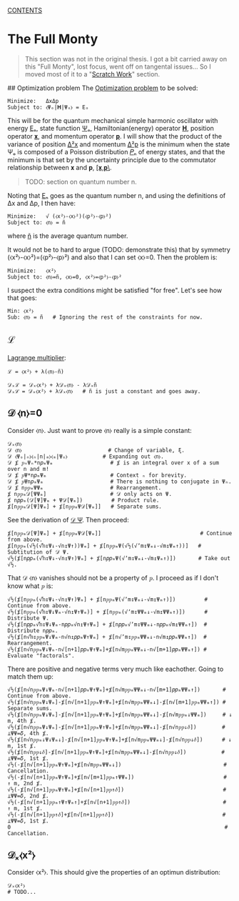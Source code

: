 [CONTENTS](CONTENTS.md)

# The Full Monty

> This section was not in the original thesis.
> I got a bit carried away on this "Full Monty", lost focus, went off on tangental issues...
> So I moved most of it to a "[Scratch Work](SCRATCH.md)" section.

##<a name="85"></a> Optimization problem
The [Optimization problem](http://en.wikipedia.org/wiki/Optimization_problem)
to be solved:

    Minimize:   ΔxΔp
    Subject to: ⧼Ψₒ|𝐇|Ψₒ⧽ = Eₒ

This will be for the quantum mechanical simple harmonic oscillator
with energy [Eₒ](SCRATCH.md#k5Y),
state function [Ψₒ](SCRATCH.md#lHR),
Hamiltonian(energy) operator [𝐇](SCRATCH.md#bdY),
position operator [𝐱](SCRATCH.md#0bH), and
momentum operator [𝐩](SCRATCH.md#w6M).
I will show that the product of the variance of position [Δ²x](SCRATCH.md#oY8)
and momentum [Δ²p](SCRATCH.md#k94) is the minimum when the state Ψₒ
is composed of a Poisson distribution [𝑃ₙ](SCRATCH.md#o0H) of energy states, and
that the minimum is that set by the uncertainty principle
due to the commutator relationship between 𝐱 and 𝐩, [&#91;𝐱,𝐩&#92;](SCRATCH.md#bST).

> TODO: section on quantum number n.

Noting that [Eₙ](SCRATCH.md#2Xh) goes as the quantum number n, and
using the definitions of Δx and Δp, I then have:

    Minimize:   √ (⧼x²⧽-⧼x⧽²)(⧼p²⧽-⧼p⧽²)
    Subject to: ⧼n⧽ = ñ

where [ñ](SCRATCH.md#Ojo) is the average quantum number.

It would not be to hard to argue (TODO: demonstrate this) that
by symmetry (⧼x²⧽-⧼x⧽²)=(⧼p²⧽-⧼p⧽²) and also that I can set ⧼x⧽=0.
Then the problem is:

    Minimize:   ⧼x²⧽
    Subject to: ⧼n⧽=ñ, ⧼x⧽=0, ⧼x²⧽=⧼p²⧽-⧼p⧽²

I suspect the extra conditions might be satisfied "for free".
Let's see how that goes:

    Min: ⧼x²⧽
    Sub: ⧼n⧽ = ñ   # Ignoring the rest of the constraints for now.

## ℒ
[Lagrange multiplier](http://en.wikipedia.org/wiki/Lagrange_multiplier):

    ℒ = ⧼x²⧽ + λ(⧼n⧽-ñ)

    𝒟ₓℒ = 𝒟ₓ⧼x²⧽ + λ𝒟ₓ⧼n⧽ - λ𝒟ₓñ
    𝒟ₓℒ = 𝒟ₓ⧼x²⧽ + λ𝒟ₓ⧼n⧽   # ñ is just a constant and goes away.

## 𝒟 ⧼n⧽=0
Consider ⧼n⧽.
Just want to prove ⧼n⧽ really is a simple constant:

    𝒟ₓ⧼n⧽
    𝒟 ⧼n⧽                           # Change of variable, ξ.
    𝒟 ⧼Ψₒ|ₙ⧽⧼ₙ|n|ₘ⧽⧼ₘ|Ψₒ⧽           # Expanding out ⧼n⧽.
    𝒟 ⨋ 𝑝ₙΨₙ*n𝑝ₘΨₘ                  # ⨋ is an integral over x of a sum over n and m!
    𝒟 ⨋ 𝑝Ψ*n𝑝ₘΨₘ                    # Context ₙ for brevity.
    𝒟 ⨋ 𝑝Ψn𝑝ₘΨₘ                     # There is nothing to conjugate in Ψₙ.
    𝒟 ⨋ n𝑝𝑝ₘΨΨₘ                     # Rearrangement.
    ⨋ n𝑝𝑝ₘ𝒟[ΨΨₘ]                    # 𝒟 only acts on Ψ.
    ⨋ n𝑝𝑝ₘ(𝒟[Ψ]Ψₘ + Ψ𝒟[Ψₘ])         # Product rule.
    ⨋[n𝑝𝑝ₘ𝒟[Ψ]Ψₘ] + ⨋[n𝑝𝑝ₘΨ𝒟[Ψₘ]]   # Separate sums.

See the derivation of [𝒟 Ψ](SCRATCH.md#W3A).  Then proceed:

    ⨋[n𝑝𝑝ₘ𝒟[Ψ]Ψₘ] + ⨋[n𝑝𝑝ₘΨ𝒟[Ψₘ]]                               # Continue from above.
    ⨋[n𝑝𝑝ₘ(√½(√ŉ↧Ψ↓-√n↥Ψ↑))Ψₘ] + ⨋[n𝑝𝑝ₘΨ(√½(√ʼm↧Ψₘ↓-√m↥Ψₘ↑))]   # Subtitution of 𝒟 Ψ.
    √½(⨋[n𝑝𝑝ₘ(√ŉ↧Ψ↓-√n↥Ψ↑)Ψₘ] + ⨋[n𝑝𝑝ₘΨ(√ʼm↧Ψₘ↓-√m↥Ψₘ↑)])       # Take out √½.

That 𝒟 ⧼n⧽ vanishes should not be a property of 𝑝.
I proceed as if I don't know what 𝑝 is:

    √½(⨋[n𝑝𝑝ₘ(√ŉ↧Ψ↓-√n↥Ψ↑)Ψₘ] + ⨋[n𝑝𝑝ₘΨ(√ʼm↧Ψₘ↓-√m↥Ψₘ↑)])         # Continue from above.
    √½(⨋[n𝑝𝑝ₘ(√ŉ↧Ψ↓Ψₘ-√n↥Ψ↑Ψₘ)] + ⨋[n𝑝𝑝ₘ(√ʼm↧ΨΨₘ↓-√m↥ΨΨₘ↑)])      # Distribute Ψ.
    √½(⨋[n𝑝𝑝ₘ√ŉ↧Ψ↓Ψₘ-n𝑝𝑝ₘ√n↥Ψ↑Ψₘ] + ⨋[n𝑝𝑝ₘ√ʼm↧ΨΨₘ↓-n𝑝𝑝ₘ√m↥ΨΨₘ↑])  # Distribute n𝑝𝑝ₘ.
    √½(⨋[n√ŉ↧𝑝𝑝ₘΨ↓Ψₘ-n√n↥𝑝𝑝ₘΨ↑Ψₘ] + ⨋[n√ʼm↧𝑝𝑝ₘΨΨₘ↓-n√m↥𝑝𝑝ₘΨΨₘ↑])  # Rearrangement.
    √½(⨋[n√n𝑝𝑝ₘΨ↓Ψₘ-n√[n+1]𝑝𝑝ₘΨ↑Ψₘ]+⨋[n√m𝑝𝑝ₘΨΨₘ↓-n√[m+1]𝑝𝑝ₘΨΨₘ↑]) # Evaluate "factorals".

There are positive and negative terms very much like eachother.
Going to match them up:

    √½(⨋[n√n𝑝𝑝ₘΨ↓Ψₘ-n√[n+1]𝑝𝑝ₘΨ↑Ψₘ]+⨋[n√m𝑝𝑝ₘΨΨₘ↓-n√[m+1]𝑝𝑝ₘΨΨₘ↑])       # Continue from above.
    √½(⨋[n√n𝑝𝑝ₘΨ↓Ψₘ]-⨋[n√[n+1]𝑝𝑝ₘΨ↑Ψₘ]+⨋[n√m𝑝𝑝ₘΨΨₘ↓]-⨋[n√[m+1]𝑝𝑝ₘΨΨₘ↑]) # Separate sums.
    √½(⨋[n√n𝑝𝑝ₘΨ↓Ψₘ]-⨋[n√[n+1]𝑝𝑝ₘΨ↑Ψₘ]+⨋[n√m𝑝𝑝ₘΨΨₘ↓]-⨋[n√m𝑝𝑝ₘ↓ΨΨₘ])     # ↓ m, 4th ⨋.
    √½(⨋[n√n𝑝𝑝ₘΨ↓Ψₘ]-⨋[n√[n+1]𝑝𝑝ₘΨ↑Ψₘ]+⨋[n√m𝑝𝑝ₘΨΨₘ↓]-⨋[n√n𝑝𝑝↓𝛿])        # ⟂ΨΨ=𝛿, 4th ⨋.
    √½(⨋[n√n𝑝𝑝ₘ↓Ψ↓Ψₘ↓]-⨋[n√[n+1]𝑝𝑝ₘΨ↑Ψₘ]+⨋[n√m𝑝𝑝ₘΨΨₘ↓]-⨋[n√n𝑝𝑝↓𝛿])      # ↓ m, 1st ⨋.
    √½(⨋[n√n𝑝𝑝↓𝛿]-⨋[n√[n+1]𝑝𝑝ₘΨ↑Ψₘ]+⨋[n√m𝑝𝑝ₘΨΨₘ↓]-⨋[n√n𝑝𝑝↓𝛿])           # ⟂ΨΨ=𝛿, 1st ⨋.
    √½(-⨋[n√[n+1]𝑝𝑝ₘΨ↑Ψₘ]+⨋[n√m𝑝𝑝ₘΨΨₘ↓])                                # Cancellation.
    √½(-⨋[n√[n+1]𝑝𝑝ₘΨ↑Ψₘ]+⨋[n√[m+1]𝑝𝑝ₘ↑ΨΨₘ])                            # ↑ m, 2nd ⨋.
    √½(-⨋[n√[n+1]𝑝𝑝ₘΨ↑Ψₘ]+⨋[n√[n+1]𝑝𝑝↑𝛿])                               # ⟂ΨΨ=𝛿, 2nd ⨋.
    √½(-⨋[n√[n+1]𝑝𝑝ₘ↑Ψ↑Ψₘ↑]+⨋[n√[n+1]𝑝𝑝↑𝛿])                             # ↑ m, 1st ⨋.
    √½(-⨋[n√[n+1]𝑝𝑝↑𝛿]+⨋[n√[n+1]𝑝𝑝↑𝛿])                                  # ⟂ΨΨ=𝛿, 1st ⨋.
    0                                                                   # Cancellation.

## 𝒟ₓ⧼x²⧽
Consider ⧼x²⧽.
This should give the properties of an optimun distribution:

    𝒟ₓ⧼x²⧽
    # TODO...
